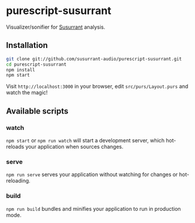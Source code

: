 # purescript-susurrant

Visualizer/sonifier for [Susurrant](http://susurrant.org) analysis.

## Installation

```sh
git clone git://github.com/susurrant-audio/purescript-susurrant.git
cd purescript-susurrant
npm install
npm start
```

Visit `http://localhost:3000` in your browser, edit `src/purs/Layout.purs`
and watch the magic!

## Available scripts

### watch

`npm start` or `npm run watch` will start a development server, which
hot-reloads your application when sources changes.

### serve

`npm run serve` serves your application without watching for changes or
hot-reloading.

### build

`npm run build` bundles and minifies your application to run in production mode.
